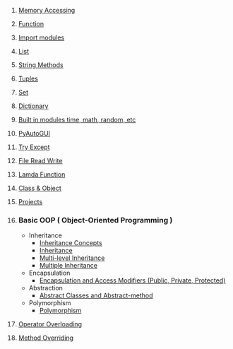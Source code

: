 1. [Memory Accessing](https://github.com/Farhan0140/Python/blob/main/Basic%20Python/Memory%20Accessing.py)
1. [Function](https://github.com/Farhan0140/Python/blob/main/Basic%20Python/Function.py)
1. [Import modules](https://github.com/Farhan0140/Python/blob/main/Basic%20Python/import%20modules.py)
1. [List](https://github.com/Farhan0140/Python/blob/main/Basic%20Python/List.py)
1. [String Methods](https://github.com/Farhan0140/Python/blob/main/Basic%20Python/String%20Methods.py)
1. [Tuples](https://github.com/Farhan0140/Python/blob/main/Basic%20Python/Tuples.py)
1. [Set](https://github.com/Farhan0140/Python/blob/main/Basic%20Python/Set.py)
1. [Dictionary](https://github.com/Farhan0140/Python/blob/main/Basic%20Python/Dictionary.py)
1. [Built in modules time, math, random, etc](https://github.com/Farhan0140/Python/blob/main/Basic%20Python/Built%20in%20modules.py)
1. [PyAutoGUI](https://github.com/Farhan0140/Python/blob/main/Basic%20Python/PyAutoGUI.py)
1. [Try Except](https://github.com/Farhan0140/Python/blob/main/Basic%20Python/Try%20Except.py)
1. [File Read Write](https://github.com/Farhan0140/Python/blob/main/Basic%20Python/File%20Read%20Write.py)
1. [Lamda Function](https://github.com/Farhan0140/Python/blob/main/Basic%20Python/Lamda%20Function.py)
1. [Class & Object](https://github.com/Farhan0140/Python/blob/main/Basic%20Python/Class%20%26%20Object.py)
1. [Projects](https://github.com/Farhan0140/Python/tree/main/Projects/Basic_class)

1. ### Basic OOP ( Object-Oriented Programming )
    - Inheritance
        * [Inheritance Concepts](https://github.com/Farhan0140/Python/blob/main/Basic%20Python/Basic%20OOP/Inheritance%20Concepts.py)
        * [Inheritance](https://github.com/Farhan0140/Python/blob/main/Basic%20Python/Basic%20OOP/_1_Inheritance.py)
        * [Multi-level Inheritance](https://github.com/Farhan0140/Python/blob/main/Basic%20Python/Basic%20OOP/Multi-level%20Inheritance.py)
        * [Multiple Inheritance](https://github.com/Farhan0140/Python/blob/main/Basic%20Python/Basic%20OOP/Multiple%20Inheritance.py)
    - Encapsulation
        * [Encapsulation and Access Modifiers (Public, Private, Protected)](https://github.com/Farhan0140/Python/blob/main/Basic%20Python/Basic%20OOP/Encapsulation%20and%20Access%20Modifiers%20(Public%2C%20Private%2C%20Protected).py)
    - Abstraction
        * [Abstract Classes and Abstract-method](https://github.com/Farhan0140/Python/blob/main/Basic%20Python/Basic%20OOP/6.6%20Abstract%20Classes.py)
    - Polymorphism
        * [Polymorphism](https://github.com/Farhan0140/Python/blob/main/Basic%20Python/Basic%20OOP/Polymorphism.py)

1. [Operator Overloading]()
1. [Method Overriding]()